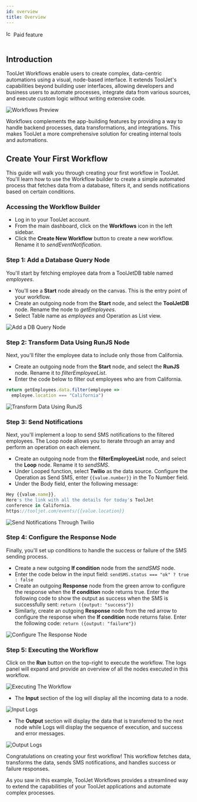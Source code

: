 ```yaml
---
id: overview
title: Overview
---
```


<div className="badge badge--primary heading-badge">   
  <img 
    src="/img/badge-icons/premium.svg" 
    alt="Icon" 
    width="16" 
    height="16" 
  />
 <span>Paid feature</span>
</div>

<br/>

## Introduction

ToolJet Workflows enable users to create complex, data-centric automations using a visual, node-based interface. It extends ToolJet's capabilities beyond building user interfaces, allowing developers and business users to automate processes, integrate data from various sources, and execute custom logic without writing extensive code.

<div style={{textAlign: 'center', paddingBottom: '15px'}}>
    <img className="screenshot-full" src="/img/workflows/overview/v2/workflows-preview.png" alt="Workflows Preview" />
</div>

Workflows complements the app-building features by providing a way to handle backend processes, data transformations, and integrations. This makes ToolJet a more comprehensive solution for creating internal tools and automations.

## Create Your First Workflow

This guide will walk you through creating your first workflow in ToolJet. You'll learn how to use the Workflow builder to create a simple automated process that fetches data from a database, filters it, and sends notifications based on certain conditions.

### Accessing the Workflow Builder

- Log in to your ToolJet account.
- From the main dashboard, click on the **Workflows** icon in the left sidebar.
- Click the **Create New Workflow** button to create a new workflow. Rename it to *sendEventNotification*.

### Step 1: Add a Database Query Node

You'll start by fetching employee data from a ToolJetDB table named *employees*.

- You'll see a **Start** node already on the canvas. This is the entry point of your workflow.
- Create an outgoing node from the **Start** node, and select the **ToolJetDB** node. Rename the node to *getEmployees*.
- Select Table name as *employees* and Operation as List view.

<div style={{textAlign: 'center', paddingBottom: '15px'}}>
    <img className="screenshot-full" src="/img/workflows/overview/v2/event-notification-step-1.png" alt="Add a DB Query Node" />
</div>

### Step 2: Transform Data Using RunJS Node

Next, you'll filter the employee data to include only those from California.

- Create an outgoing node from the **Start** node, and select the **RunJS** node. Rename it to *filterEmployeeList*.
- Enter the code below to filter out employees who are from California.

```js
return getEmployees.data.filter(employee =>
  employee.location === "California")
 ```

<div style={{textAlign: 'center', paddingBottom: '15px'}}>
    <img className="screenshot-full" src="/img/workflows/overview/v2/event-notification-step-2.png" alt="Transform Data Using RunJS" />
</div>

 ### Step 3: Send Notifications

Next, you'll implement a loop to send SMS notifications to the filtered employees. The Loop node allows you to iterate through an array and perform an operation on each element.

- Create an outgoing node from the **filterEmployeeList** node, and select the **Loop** node. Rename it to *sendSMS*.
- Under Looped function, select **Twilio** as the data source. Configure the Operation as Send SMS, enter `{{value.number}}` in the To Number field.
- Under the Body field, enter the following message:

```js
Hey {{value.name}},
Here's the link with all the details for today's ToolJet 
conference in California.
https://tooljet.com/events/{{value.location}}
```

<div style={{textAlign: 'center', paddingBottom: '15px'}}>
    <img className="screenshot-full" src="/img/workflows/overview/v2/event-notification-step-3.png" alt="Send Notifications Through Twilio" />
</div>

### Step 4: Configure the Response Node

Finally, you'll set up conditions to handle the success or failure of the SMS sending process.

- Create a new outgoing **If condition** node from the *sendSMS* node.
- Enter the code below in the input field:
`sendSMS.status === "ok" ? true : false`
- Create an outgoing **Response** node from the green arrow to configure the response when the **If condition** node returns true. 
 Enter the following code to show the output as success when the SMS is successfully sent:
`return ({output: "success"})`
- Similarly, create an outgoing **Response** node from the red arrow to configure the response when the **If condition** node returns false. Enter the following code:
`return ({output: "failure"})`

<div style={{textAlign: 'center', paddingBottom: '15px'}}>
    <img className="screenshot-full" src="/img/workflows/overview/v2/event-notification-step-4.png" alt="Configure The Response Node" />
</div>

### Step 5: Executing the Workflow

Click on the **Run** button on the top-right to execute the workflow. The logs panel will expand and provide an overview of all the nodes executed in this workflow.

<div style={{textAlign: 'center', paddingBottom: '15px'}}>
    <img className="screenshot-full" src="/img/workflows/overview/v2/event-notification-execution.png" alt="Executing The Workflow" />
</div>

- The **Input** section of the log will display all the incoming data to a node. 

<div style={{textAlign: 'center', paddingBottom: '15px'}}>
    <img className="screenshot-full" src="/img/workflows/overview/v2/event-notification-logs-input.png" alt="Input Logs" />
</div>

- The **Output** section will display the data that is transferred to the next node while Logs will display the sequence of execution, and success and error messages. 

<div style={{textAlign: 'center', paddingBottom: '15px'}}>
    <img className="screenshot-full" src="/img/workflows/overview/v2/event-notification-logs-output.png" alt="Output Logs" />
</div>

Congratulations on creating your first workflow! This workflow fetches data, transforms the data, sends SMS notifications, and handles success or failure responses.

As you saw in this example, ToolJet Workflows provides a streamlined way to extend the capabilities of your ToolJet applications and automate complex processes. 

